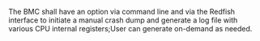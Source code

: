 The BMC shall have an option via command line and via the Redfish interface
to initiate a manual crash dump and generate a log file with various CPU
internal registers;User can generate on-demand as needed.

